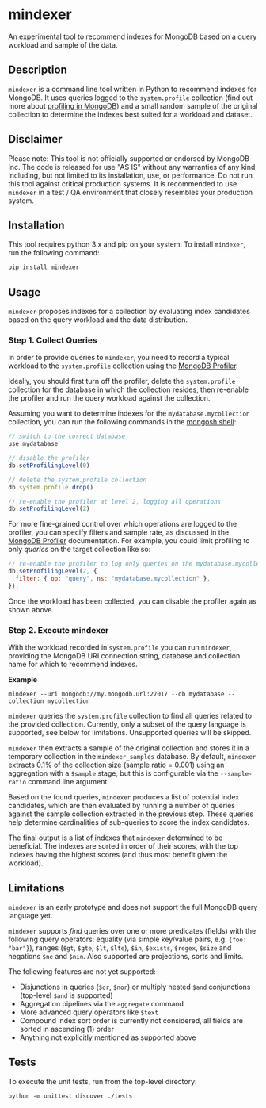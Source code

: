 # mindexer

An experimental tool to recommend indexes for MongoDB based on a query workload and sample of the data.

## Description

`mindexer` is a command line tool written in Python to recommend indexes for MongoDB. It uses queries logged to the `system.profile` collection (find out more about [profiling in MongoDB](https://www.mongodb.com/docs/manual/tutorial/manage-the-database-profiler/)) and a small random sample of the original collection to determine the indexes best suited for a workload and dataset.

## Disclaimer

Please note: This tool is not officially supported or endorsed by MongoDB Inc. The code is released for use "AS IS" without any warranties of any kind, including, but not limited to its installation, use, or performance. Do not run this tool against critical production systems. It is recommended to use `mindexer` in a test / QA environment that closely resembles your production system.

## Installation

This tool requires python 3.x and pip on your system. To install `mindexer`, run the following command:

```bash
pip install mindexer
```

## Usage

`mindexer` proposes indexes for a collection by evaluating index candidates based on the query workload and the data distribution.

### Step 1. Collect Queries

In order to provide queries to `mindexer`, you need to record a typical workload to the `system.profile` collection using the [MongoDB Profiler](https://www.mongodb.com/docs/v5.0/tutorial/manage-the-database-profiler/).

Ideally, you should first turn off the profiler, delete the `system.profile` collection for the database in which the collection resides, then re-enable the profiler and run the query workload against the collection.

Assuming you want to determine indexes for the `mydatabase.mycollection` collection, you can run the following commands in the [mongosh shell](https://www.mongodb.com/docs/mongodb-shell/):

```js
// switch to the correct database
use mydatabase

// disable the profiler
db.setProfilingLevel(0)

// delete the system.profile collection
db.system.profile.drop()

// re-enable the profiler at level 2, logging all operations
db.setProfilingLevel(2)
```

For more fine-grained control over which operations are logged to the profiler, you can specify filters and sample rate, as discussed in the [MongoDB Profiler](https://www.mongodb.com/docs/v5.0/tutorial/manage-the-database-profiler/#set-a-filter-to-determine-profiled-operations) documentation. For example, you could limit profiling to only _queries_ on the target collection like so:

```js
// re-enable the profiler to log only queries on the mydatabase.mycollection namespace
db.setProfilingLevel(2, {
  filter: { op: "query", ns: "mydatabase.mycollection" },
});
```

Once the workload has been collected, you can disable the profiler again as shown above.

### Step 2. Execute mindexer

With the workload recorded in `system.profile` you can run `mindexer`, providing the MongoDB URI connection string, database and collection name for which to recommend indexes.

**Example**

```
mindexer --uri mongodb://my.mongodb.url:27017 --db mydatabase --collection mycollection
```

`mindexer` queries the `system.profile` collection to find all queries related to the provided collection. Currently, only a subset of the query language is supported, see below for limitations. Unsupported queries will be skipped.

`mindexer` then extracts a sample of the original collection and stores it in a temporary collection in the `mindexer_samples` database. By default, `mindexer` extracts 0.1% of the collection size (sample ratio = 0.001) using an aggregation with a `$sample` stage, but this is configurable via the `--sample-ratio` command line argument.

Based on the found queries, `mindexer` produces a list of potential index candidates, which are then evaluated by running a number of queries against the sample collection extracted in the previous step. These queries help determine cardinalities of sub-queries to score the index candidates.

The final output is a list of indexes that `mindexer` determined to be beneficial. The indexes are sorted in order of their scores, with the top indexes having the highest scores (and thus most benefit given the workload).

## Limitations

`mindexer` is an early prototype and does not support the full MongoDB query language yet.

`mindexer` supports _find_ queries over one or more predicates (fields) with the following query operators: equality (via simple key/value pairs, e.g. `{foo: "bar"}`), ranges (`$gt`, `$gte`, `$lt`, `$lte`), `$in`, `$exists`, `$regex`, `$size` and negations `$ne` and `$nin`. Also supported are projections, sorts and limits.

The following features are not yet supported:

- Disjunctions in queries (`$or`, `$nor`) or multiply nested `$and` conjunctions (top-level `$and` is supported)
- Aggregation pipelines via the `aggregate` command
- More advanced query operators like `$text`
- Compound index sort order is currently not considered, all fields are sorted in ascending (1) order
- Anything not explicitly mentioned as supported above

## Tests

To execute the unit tests, run from the top-level directory:

```
python -m unittest discover ./tests
```
